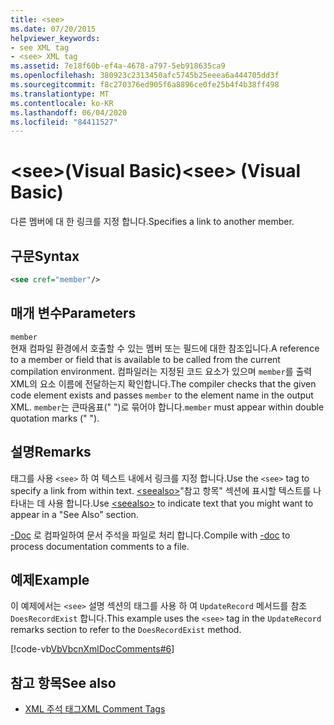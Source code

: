 ```yaml
---
title: <see>
ms.date: 07/20/2015
helpviewer_keywords:
- see XML tag
- <see> XML tag
ms.assetid: 7e18f60b-ef4a-4678-a797-5eb918635ca9
ms.openlocfilehash: 380923c2313450afc5745b25eeea6a444705dd3f
ms.sourcegitcommit: f8c270376ed905f6a8896ce0fe25b4f4b38ff498
ms.translationtype: MT
ms.contentlocale: ko-KR
ms.lasthandoff: 06/04/2020
ms.locfileid: "84411527"
---
```

# <a name="see-visual-basic"></a><span data-ttu-id="0e93f-101">\<see>(Visual Basic)</span><span class="sxs-lookup"><span data-stu-id="0e93f-101">\<see> (Visual Basic)</span></span>
<span data-ttu-id="0e93f-102">다른 멤버에 대 한 링크를 지정 합니다.</span><span class="sxs-lookup"><span data-stu-id="0e93f-102">Specifies a link to another member.</span></span>  
  
## <a name="syntax"></a><span data-ttu-id="0e93f-103">구문</span><span class="sxs-lookup"><span data-stu-id="0e93f-103">Syntax</span></span>  
  
```xml  
<see cref="member"/>  
```  
  
## <a name="parameters"></a><span data-ttu-id="0e93f-104">매개 변수</span><span class="sxs-lookup"><span data-stu-id="0e93f-104">Parameters</span></span>  
 `member`  
 <span data-ttu-id="0e93f-105">현재 컴파일 환경에서 호출할 수 있는 멤버 또는 필드에 대한 참조입니다.</span><span class="sxs-lookup"><span data-stu-id="0e93f-105">A reference to a member or field that is available to be called from the current compilation environment.</span></span> <span data-ttu-id="0e93f-106">컴파일러는 지정된 코드 요소가 있으며 `member`를 출력 XML의 요소 이름에 전달하는지 확인합니다.</span><span class="sxs-lookup"><span data-stu-id="0e93f-106">The compiler checks that the given code element exists and passes `member` to the element name in the output XML.</span></span> <span data-ttu-id="0e93f-107">`member`는 큰따옴표(" ")로 묶어야 합니다.</span><span class="sxs-lookup"><span data-stu-id="0e93f-107">`member` must appear within double quotation marks (" ").</span></span>  
  
## <a name="remarks"></a><span data-ttu-id="0e93f-108">설명</span><span class="sxs-lookup"><span data-stu-id="0e93f-108">Remarks</span></span>  
 <span data-ttu-id="0e93f-109">태그를 사용 `<see>` 하 여 텍스트 내에서 링크를 지정 합니다.</span><span class="sxs-lookup"><span data-stu-id="0e93f-109">Use the `<see>` tag to specify a link from within text.</span></span> <span data-ttu-id="0e93f-110">[\<seealso>](seealso.md)"참고 항목" 섹션에 표시할 텍스트를 나타내는 데 사용 합니다.</span><span class="sxs-lookup"><span data-stu-id="0e93f-110">Use [\<seealso>](seealso.md) to indicate text that you might want to appear in a "See Also" section.</span></span>  
  
 <span data-ttu-id="0e93f-111">[-Doc](../../reference/command-line-compiler/doc.md) 로 컴파일하여 문서 주석을 파일로 처리 합니다.</span><span class="sxs-lookup"><span data-stu-id="0e93f-111">Compile with [-doc](../../reference/command-line-compiler/doc.md) to process documentation comments to a file.</span></span>  
  
## <a name="example"></a><span data-ttu-id="0e93f-112">예제</span><span class="sxs-lookup"><span data-stu-id="0e93f-112">Example</span></span>  
 <span data-ttu-id="0e93f-113">이 예제에서는 `<see>` 설명 섹션의 태그를 사용 하 여 `UpdateRecord` 메서드를 참조 `DoesRecordExist` 합니다.</span><span class="sxs-lookup"><span data-stu-id="0e93f-113">This example uses the `<see>` tag in the `UpdateRecord` remarks section to refer to the `DoesRecordExist` method.</span></span>  
  
 [!code-vb[VbVbcnXmlDocComments#6](~/samples/snippets/visualbasic/VS_Snippets_VBCSharp/VbVbcnXmlDocComments/VB/Class1.vb#6)]  
  
## <a name="see-also"></a><span data-ttu-id="0e93f-114">참고 항목</span><span class="sxs-lookup"><span data-stu-id="0e93f-114">See also</span></span>

- [<span data-ttu-id="0e93f-115">XML 주석 태그</span><span class="sxs-lookup"><span data-stu-id="0e93f-115">XML Comment Tags</span></span>](index.md)
